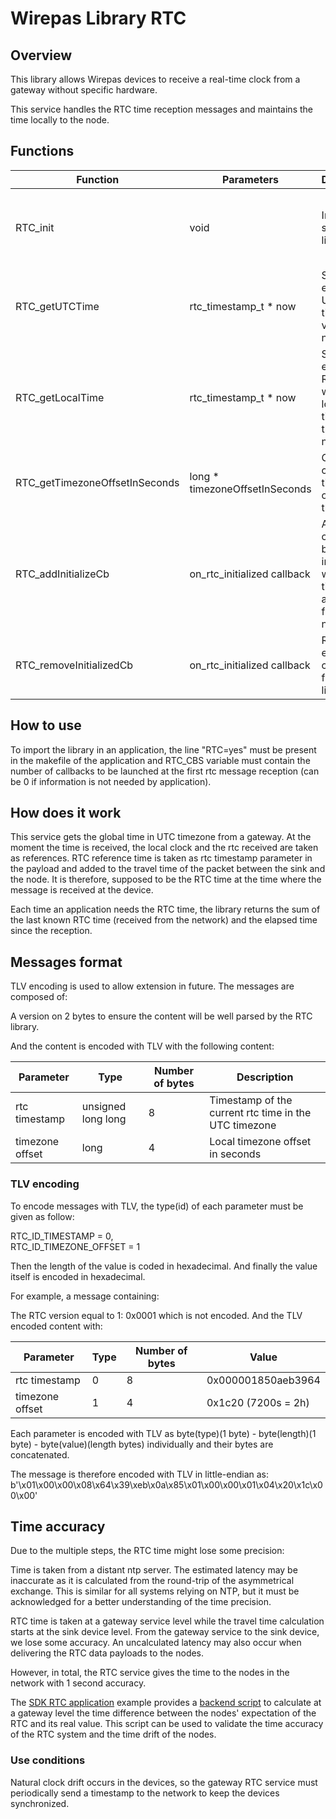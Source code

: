 # Wirepas Library RTC

## Overview
This library allows Wirepas devices to receive a real-time clock from a gateway without specific hardware.

This service handles the RTC time reception messages and maintains the time locally to the node.


## Functions

| Function | Parameters |  Description | Note |
| ------------- | ----  | ---  | ---  |
| RTC_init | void | Initialize the stack state library. | The function is called automatically when importing the library |
| RTC_getUTCTime | rtc_timestamp_t * now | Store expected UTC RTC time in the variable now. | |
| RTC_getLocalTime | rtc_timestamp_t * now | Store expected RTC time with the local timezone in the variable now | |
| RTC_getTimezoneOffsetInSeconds | long * timezoneOffsetInSeconds | Get configured timezone offset of the node | The offset is provided by the gateway |
| RTC_addInitializeCb | on_rtc_initialized callback | Add a new callback to be informed when RTC time is available from network | The callback will be called only once: at the initialization of the time references |
| RTC_removeInitializedCb | on_rtc_initialized callback | Remove an event callback from the list. | |

## How to use

To import the library in an application, the line "RTC=yes" must be present in the makefile of the application and RTC_CBS variable must contain the number of callbacks to be launched at the first rtc message reception (can be 0 if information is not needed by application).


## How does it work

This service gets the global time in UTC timezone from a gateway.
At the moment the time is received, the local clock and the rtc received are taken as references.
RTC reference time is taken as rtc timestamp parameter in the payload and added to the travel time of the packet between the sink and the node.
It is therefore, supposed to be the RTC time at the time where the message is received at the device.

Each time an application needs the RTC time, the library returns the sum of the last known RTC time (received from the network) and the elapsed time since the reception.


## Messages format

TLV encoding is used to allow extension in future.
The messages are composed of:

A version on 2 bytes to ensure the content will be well parsed by the RTC library.

And the content is encoded with TLV with the following content:

| Parameter | Type | Number of bytes | Description |
| ------------- | ----    | ---  | ---  |
| rtc timestamp | unsigned long long | 8 | Timestamp of the current rtc time in the UTC timezone |
| timezone offset | long | 4 | Local timezone offset in seconds |


### TLV encoding

To encode messages with TLV, the type(id) of each parameter must be given as follow:

RTC_ID_TIMESTAMP = 0,  
RTC_ID_TIMEZONE_OFFSET = 1  

Then the length of the value is coded in hexadecimal.
And finally the value itself is encoded in hexadecimal.

For example, a message containing:

The RTC version equal to 1: 0x0001 which is not encoded.
And the TLV encoded content with:

| Parameter | Type | Number of bytes | Value |
| ------------- | ----    | ---  | ---  |
| rtc timestamp | 0 | 8 | 0x000001850aeb3964 |
| timezone offset | 1 | 4 | 0x1c20 (7200s = 2h) |

Each parameter is encoded with TLV as byte(type)(1 byte) - byte(length)(1 byte) - byte(value)(length bytes) individually and their bytes are concatenated.

The message is therefore encoded with TLV in little-endian as:
b'\x01\x00\x00\x08\x64\x39\xeb\x0a\x85\x01\x00\x00\x01\x04\x20\x1c\x00\x00'


## Time accuracy

Due to the multiple steps, the RTC time might lose some precision:

Time is taken from a distant ntp server. The estimated latency may be inaccurate as it is calculated from the round-trip of the asymmetrical exchange. This is similar for all systems relying on NTP, but it must be acknowledged for a better understanding of the time precision.

RTC time is taken at a gateway service level while the travel time calculation starts at the sink device level. From the gateway service to the sink device, we lose some accuracy.
An uncalculated latency may also occur when delivering the RTC data payloads to the nodes.

However, in total, the RTC service gives the time to the nodes in the network with 1 second accuracy.

The [SDK RTC application](../../source/unitary_apps/rtc_app/) example provides a [backend script](../../source/unitary_apps/rtc_app/backend_script/) to calculate at a gateway level the time difference between the nodes' expectation of the RTC and its real value. This script can be used to validate the time accuracy of the RTC system and the time drift of the nodes.


### Use conditions

Natural clock drift occurs in the devices, so the gateway RTC service must periodically send a timestamp to the network to keep the devices synchronized.
